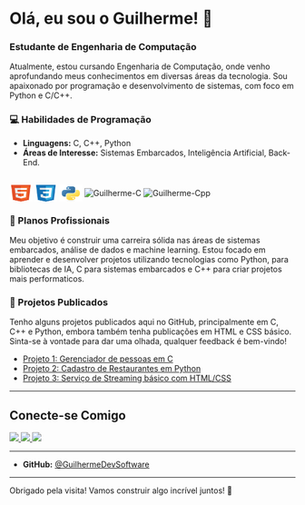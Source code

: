 # Olá, eu sou o Guilherme! 👋

### Estudante de Engenharia de Computação

Atualmente, estou cursando Engenharia de Computação, onde venho aprofundando meus conhecimentos em diversas áreas da tecnologia. Sou apaixonado por programação e desenvolvimento de sistemas, com foco em Python e C/C++.

### 💻 Habilidades de Programação
- **Linguagens:** C, C++, Python
- **Áreas de Interesse:** Sistemas Embarcados, Inteligência Artificial, Back-End.

<div style="display: inline_block"><br>
  <img align="center" alt="Guilherme-HTML" height="30" width="40" src="https://raw.githubusercontent.com/devicons/devicon/master/icons/html5/html5-original.svg">
  <img align="center" alt="Guilherme-CSS" height="30" width="40" src="https://raw.githubusercontent.com/devicons/devicon/master/icons/css3/css3-original.svg">
  <img align="center" alt="Guilherme-Python" height="30" width="40" src="https://raw.githubusercontent.com/devicons/devicon/master/icons/python/python-original.svg">  
  <img align="center" alt="Guilherme-C" height="30" width="40" src="https://cdn.jsdelivr.net/gh/devicons/devicon/icons/c/c-original.svg" />          
  <img align="center" alt="Guilherme-Cpp" height="30" width="40" src="https://cdn.jsdelivr.net/gh/devicons/devicon/icons/cplusplus/cplusplus-original.svg" />
</div>

### 🚀 Planos Profissionais
Meu objetivo é construir uma carreira sólida nas áreas de sistemas embarcados, análise de dados e machine learning. Estou focado em aprender e desenvolver projetos utilizando tecnologias como Python, para bibliotecas de IA, C para sistemas embarcados e C++ para criar projetos mais performaticos.

### 📁 Projetos Publicados
Tenho alguns projetos publicados aqui no GitHub, principalmente em C, C++ e Python, embora também tenha publicações em HTML e CSS básico. Sinta-se à vontade para dar uma olhada, qualquer feedback é bem-vindo!

- [Projeto 1: Gerenciador de pessoas em C](https://github.com/GuilhermeDevSoftware/Arvore-Pilha-Fila)
- [Projeto 2: Cadastro de Restaurantes em Python](https://github.com/GuilhermeDevSoftware/Restaurante-OOP)
- [Projeto 3: Serviço de Streaming básico com HTML/CSS](https://github.com/GuilhermeDevSoftware/streaming-service)

---

## Conecte-se Comigo

<div> 
  <a href="https://instagram.com/guiilhermecosta01" target="_blank">
    <img src="https://img.shields.io/badge/-Instagram-%23E4405F?style=for-the-badge&logo=instagram&logoColor=white" target="_blank">
  </a>
  <a href="mailto:guizeracostasilva@outlook.com">
    <img src="https://img.shields.io/badge/-Outlook-%23333?style=for-the-badge&logo=microsoft-outlook&logoColor=white" target="_blank">
  </a>
  <a href="https://www.linkedin.com/in/guilherme-costa-a00463291/" target="_blank">
    <img src="https://img.shields.io/badge/-LinkedIn-%230077B5?style=for-the-badge&logo=linkedin&logoColor=white" target="_blank">
  </a> 
</div>

---

- **GitHub:** [@GuilhermeDevSoftware](https://github.com/GuilhermeDevSoftware)

---

Obrigado pela visita! Vamos construir algo incrível juntos! 🚀
